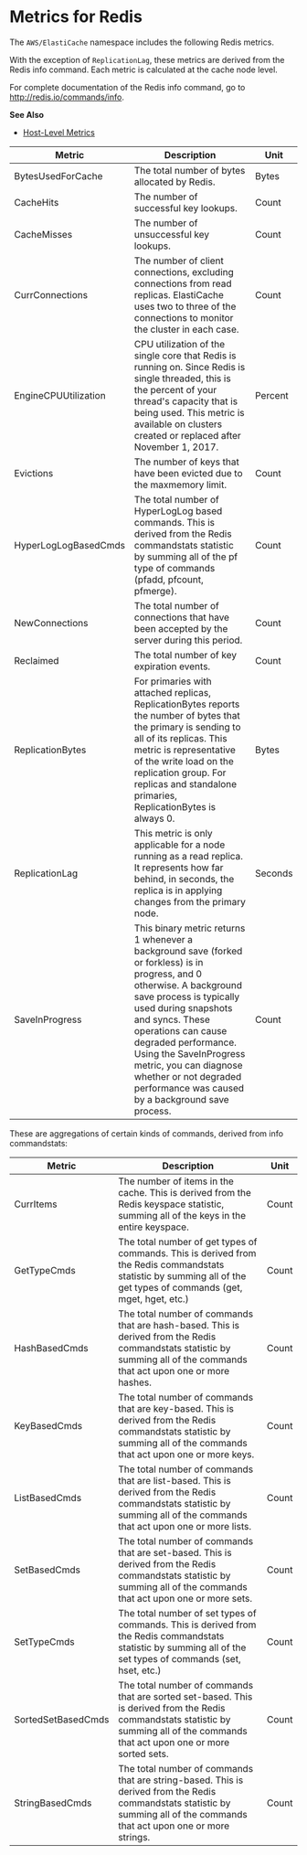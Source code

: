 # Metrics for Redis<a name="CacheMetrics.Redis"></a>

The `AWS/ElastiCache` namespace includes the following Redis metrics\.

With the exception of `ReplicationLag`, these metrics are derived from the Redis info command\. Each metric is calculated at the cache node level\.

For complete documentation of the Redis info command, go to [ http://redis\.io/commands/info](http://redis.io/commands/info)\. 

**See Also**

+ [Host\-Level Metrics](CacheMetrics.HostLevel.md)


| Metric  | Description  | Unit  | 
| --- | --- | --- | 
| BytesUsedForCache | The total number of bytes allocated by Redis\. | Bytes | 
| CacheHits | The number of successful key lookups\. | Count | 
| CacheMisses | The number of unsuccessful key lookups\. | Count | 
| CurrConnections | The number of client connections, excluding connections from read replicas\. ElastiCache uses two to three of the connections to monitor the cluster in each case\. | Count | 
| EngineCPUUtilization | CPU utilization of the single core that Redis is running on\. Since Redis is single threaded, this is the percent of your thread's capacity that is being used\. This metric is available on clusters created or replaced after November 1, 2017\. | Percent | 
| Evictions | The number of keys that have been evicted due to the maxmemory limit\. | Count | 
| HyperLogLogBasedCmds | The total number of HyperLogLog based commands\. This is derived from the Redis commandstats statistic by summing all of the pf type of commands \(pfadd, pfcount, pfmerge\)\. | Count | 
| NewConnections | The total number of connections that have been accepted by the server during this period\. | Count | 
| Reclaimed | The total number of key expiration events\. | Count | 
| ReplicationBytes | For primaries with attached replicas, ReplicationBytes reports the number of bytes that the primary is sending to all of its replicas\. This metric is representative of the write load on the replication group\. For replicas and standalone primaries, ReplicationBytes is always 0\.  | Bytes | 
| ReplicationLag | This metric is only applicable for a node running as a read replica\. It represents how far behind, in seconds, the replica is in applying changes from the primary node\. | Seconds | 
| SaveInProgress | This binary metric returns 1 whenever a background save \(forked or forkless\) is in progress, and 0 otherwise\. A background save process is typically used during snapshots and syncs\. These operations can cause degraded performance\. Using the  SaveInProgress metric, you can diagnose whether or not degraded performance was caused by a background save process\. | Count | 

These are aggregations of certain kinds of commands, derived from info commandstats:


| Metric  | Description  | Unit  | 
| --- | --- | --- | 
| CurrItems | The number of items in the cache\. This is derived from the Redis keyspace statistic, summing all of the keys in the entire keyspace\. | Count | 
| GetTypeCmds | The total number of get types of commands\. This is derived from the Redis commandstats statistic by summing all of the get types of commands \(get, mget, hget, etc\.\) | Count | 
| HashBasedCmds | The total number of commands that are hash\-based\. This is derived from the Redis commandstats statistic by summing all of the commands that act upon one or more hashes\. | Count | 
| KeyBasedCmds | The total number of commands that are key\-based\. This is derived from the Redis commandstats statistic by summing all of the commands that act upon one or more keys\. | Count | 
| ListBasedCmds | The total number of commands that are list\-based\. This is derived from the Redis commandstats statistic by summing all of the commands that act upon one or more lists\. | Count | 
| SetBasedCmds | The total number of commands that are set\-based\. This is derived from the Redis commandstats statistic by summing all of the commands that act upon one or more sets\. | Count | 
| SetTypeCmds | The total number of set types of commands\. This is derived from the Redis commandstats statistic by summing all of the set types of commands \(set, hset, etc\.\) | Count | 
| SortedSetBasedCmds | The total number of commands that are sorted set\-based\. This is derived from the Redis commandstats statistic by summing all of the commands that act upon one or more sorted sets\. | Count | 
| StringBasedCmds | The total number of commands that are string\-based\. This is derived from the Redis commandstats statistic by summing all of the commands that act upon one or more strings\. | Count | 